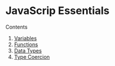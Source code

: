  # JavaScrip Essentials

Contents

1. [Variables][1]
1. [Functions][2]
1. [Data Types][3]
1. [Type Coercion][4]

[1]: 1.%20Variables
[2]: 2.%20Functions
[3]: 3.%20Data%20Types
[4]: 4.%20Type%20Coercion